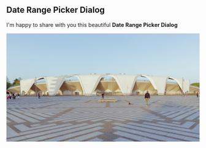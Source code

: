 ## Date Range Picker Dialog

I'm happy to share with you this beautiful **Date Range Picker Dialog**


![Screenshot](screenshot.jpg)
